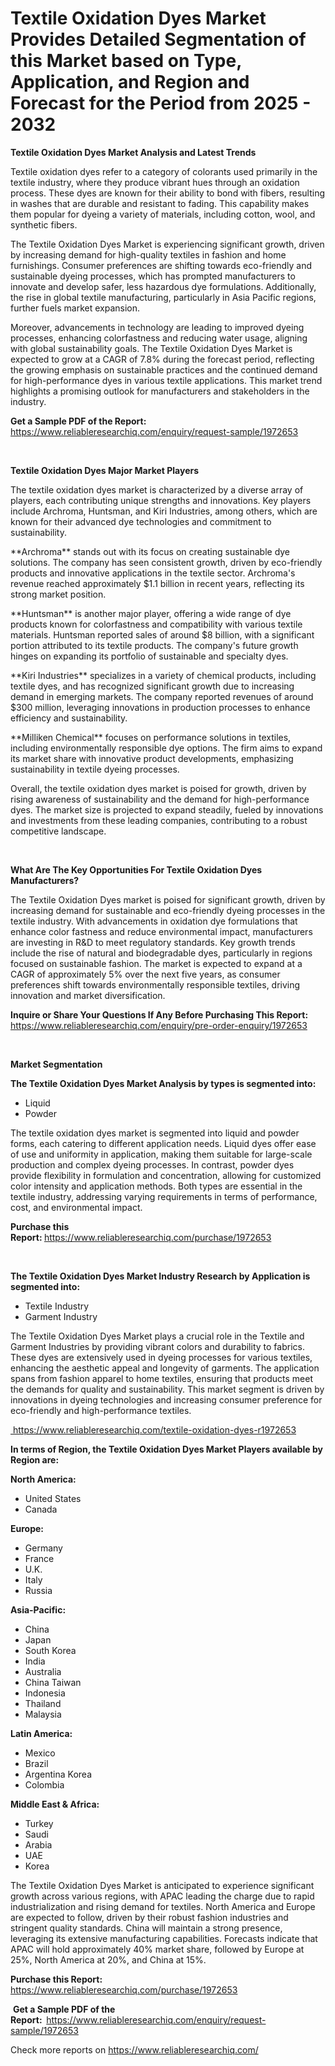 <p><h1>Textile Oxidation Dyes Market Provides Detailed Segmentation of this Market based on Type, Application, and Region and Forecast for the Period from 2025 - 2032</h1></p><p><strong>Textile Oxidation Dyes Market Analysis and Latest Trends</strong></p>
<p><p>Textile oxidation dyes refer to a category of colorants used primarily in the textile industry, where they produce vibrant hues through an oxidation process. These dyes are known for their ability to bond with fibers, resulting in washes that are durable and resistant to fading. This capability makes them popular for dyeing a variety of materials, including cotton, wool, and synthetic fibers.</p><p>The Textile Oxidation Dyes Market is experiencing significant growth, driven by increasing demand for high-quality textiles in fashion and home furnishings. Consumer preferences are shifting towards eco-friendly and sustainable dyeing processes, which has prompted manufacturers to innovate and develop safer, less hazardous dye formulations. Additionally, the rise in global textile manufacturing, particularly in Asia Pacific regions, further fuels market expansion.</p><p>Moreover, advancements in technology are leading to improved dyeing processes, enhancing colorfastness and reducing water usage, aligning with global sustainability goals. The Textile Oxidation Dyes Market is expected to grow at a CAGR of 7.8% during the forecast period, reflecting the growing emphasis on sustainable practices and the continued demand for high-performance dyes in various textile applications. This market trend highlights a promising outlook for manufacturers and stakeholders in the industry.</p></p>
<p><strong>Get a Sample PDF of the Report:&nbsp;</strong> <a href="https://www.reliableresearchiq.com/enquiry/request-sample/1972653?utm_campaign=2273&utm_medium=2&utm_source=Github&utm_content=ia&utm_term=04022025&utm_id=textile-oxidation-dyes">https://www.reliableresearchiq.com/enquiry/request-sample/1972653</a></p>
<p>&nbsp;</p>
<p><strong>Textile Oxidation Dyes Major Market Players</strong></p>
<p><p>The textile oxidation dyes market is characterized by a diverse array of players, each contributing unique strengths and innovations. Key players include Archroma, Huntsman, and Kiri Industries, among others, which are known for their advanced dye technologies and commitment to sustainability.</p><p>**Archroma** stands out with its focus on creating sustainable dye solutions. The company has seen consistent growth, driven by eco-friendly products and innovative applications in the textile sector. Archroma's revenue reached approximately $1.1 billion in recent years, reflecting its strong market position.</p><p>**Huntsman** is another major player, offering a wide range of dye products known for colorfastness and compatibility with various textile materials. Huntsman reported sales of around $8 billion, with a significant portion attributed to its textile products. The company's future growth hinges on expanding its portfolio of sustainable and specialty dyes.</p><p>**Kiri Industries** specializes in a variety of chemical products, including textile dyes, and has recognized significant growth due to increasing demand in emerging markets. The company reported revenues of around $300 million, leveraging innovations in production processes to enhance efficiency and sustainability.</p><p>**Milliken Chemical** focuses on performance solutions in textiles, including environmentally responsible dye options. The firm aims to expand its market share with innovative product developments, emphasizing sustainability in textile dyeing processes.</p><p>Overall, the textile oxidation dyes market is poised for growth, driven by rising awareness of sustainability and the demand for high-performance dyes. The market size is projected to expand steadily, fueled by innovations and investments from these leading companies, contributing to a robust competitive landscape.</p></p>
<p>&nbsp;</p>
<p><strong>What Are The Key Opportunities For Textile Oxidation Dyes Manufacturers?</strong></p>
<p><p>The Textile Oxidation Dyes market is poised for significant growth, driven by increasing demand for sustainable and eco-friendly dyeing processes in the textile industry. With advancements in oxidation dye formulations that enhance color fastness and reduce environmental impact, manufacturers are investing in R&D to meet regulatory standards. Key growth trends include the rise of natural and biodegradable dyes, particularly in regions focused on sustainable fashion. The market is expected to expand at a CAGR of approximately 5% over the next five years, as consumer preferences shift towards environmentally responsible textiles, driving innovation and market diversification.</p></p>
<p><strong>Inquire or Share Your Questions If Any Before Purchasing This Report:</strong> <a href="https://www.reliableresearchiq.com/enquiry/pre-order-enquiry/1972653?utm_campaign=2273&utm_medium=2&utm_source=Github&utm_content=ia&utm_term=04022025&utm_id=textile-oxidation-dyes">https://www.reliableresearchiq.com/enquiry/pre-order-enquiry/1972653</a></p>
<p>&nbsp;</p>
<p><strong>Market Segmentation</strong></p>
<p><strong>The Textile Oxidation Dyes Market Analysis by types is segmented into:</strong></p>
<p><ul><li>Liquid</li><li>Powder</li></ul></p>
<p><p>The textile oxidation dyes market is segmented into liquid and powder forms, each catering to different application needs. Liquid dyes offer ease of use and uniformity in application, making them suitable for large-scale production and complex dyeing processes. In contrast, powder dyes provide flexibility in formulation and concentration, allowing for customized color intensity and application methods. Both types are essential in the textile industry, addressing varying requirements in terms of performance, cost, and environmental impact.</p></p>
<p><strong>Purchase this Report:&nbsp;</strong><a href="https://www.reliableresearchiq.com/purchase/1972653?utm_campaign=2273&utm_medium=2&utm_source=Github&utm_content=ia&utm_term=04022025&utm_id=textile-oxidation-dyes">https://www.reliableresearchiq.com/purchase/1972653</a></p>
<p>&nbsp;</p>
<p><strong>The Textile Oxidation Dyes Market Industry Research by Application is segmented into:</strong></p>
<p><ul><li>Textile Industry</li><li>Garment Industry</li></ul></p>
<p><p>The Textile Oxidation Dyes Market plays a crucial role in the Textile and Garment Industries by providing vibrant colors and durability to fabrics. These dyes are extensively used in dyeing processes for various textiles, enhancing the aesthetic appeal and longevity of garments. The application spans from fashion apparel to home textiles, ensuring that products meet the demands for quality and sustainability. This market segment is driven by innovations in dyeing technologies and increasing consumer preference for eco-friendly and high-performance textiles.</p></p>
<p><a href="https://www.reliableresearchiq.com/textile-oxidation-dyes-r1972653?utm_campaign=2273&utm_medium=2&utm_source=Github&utm_content=ia&utm_term=04022025&utm_id=textile-oxidation-dyes">&nbsp;https://www.reliableresearchiq.com/textile-oxidation-dyes-r1972653</a></p>
<p><strong>In terms of Region, the Textile Oxidation Dyes Market Players available by Region are:</strong></p>
<p>
    <p> <strong> North America: </strong>
        <ul>
            <li>United States</li>
            <li>Canada</li>
        </ul>
        </p> 
    <p> <strong> Europe: </strong>
        <ul>
            <li>Germany</li>
            <li>France</li>
            <li>U.K.</li>
            <li>Italy</li>
            <li>Russia</li>
        </ul>
        </p> 
    <p> <strong> Asia-Pacific: </strong>
        <ul>
            <li>China</li>
            <li>Japan</li>
            <li>South Korea</li>
            <li>India</li>
            <li>Australia</li>
            <li>China Taiwan</li>
            <li>Indonesia</li>
            <li>Thailand</li>
            <li>Malaysia</li>
        </ul>
        </p> 
    <p> <strong> Latin America: </strong>
        <ul>
            <li>Mexico</li>
            <li>Brazil</li>
            <li>Argentina Korea</li>
            <li>Colombia</li>
        </ul>
        </p> 
    <p> <strong> Middle East & Africa: </strong>
        <ul>
            <li>Turkey</li>
            <li>Saudi</li>
            <li>Arabia</li>
            <li>UAE</li>
            <li>Korea</li>
        </ul>
    </p>
    </p>
<p><p>The Textile Oxidation Dyes Market is anticipated to experience significant growth across various regions, with APAC leading the charge due to rapid industrialization and rising demand for textiles. North America and Europe are expected to follow, driven by their robust fashion industries and stringent quality standards. China will maintain a strong presence, leveraging its extensive manufacturing capabilities. Forecasts indicate that APAC will hold approximately 40% market share, followed by Europe at 25%, North America at 20%, and China at 15%.</p></p>
<p><strong>Purchase this Report: </strong><a href="https://www.reliableresearchiq.com/purchase/1972653?utm_campaign=2273&utm_medium=2&utm_source=Github&utm_content=ia&utm_term=04022025&utm_id=textile-oxidation-dyes">https://www.reliableresearchiq.com/purchase/1972653</a></p>
<p>&nbsp;<strong>Get a Sample PDF of the Report:&nbsp;&nbsp;</strong><a href="https://www.reliableresearchiq.com/enquiry/request-sample/1972653?utm_campaign=2273&utm_medium=2&utm_source=Github&utm_content=ia&utm_term=04022025&utm_id=textile-oxidation-dyes">https://www.reliableresearchiq.com/enquiry/request-sample/1972653</a></p>
<p><strong></strong></p>
<p>Check more reports on <a href="https://www.reliableresearchiq.com/?utm_campaign=2273&utm_medium=2&utm_source=Github&utm_content=ia&utm_term=04022025&utm_id=textile-oxidation-dyes">https://www.reliableresearchiq.com/</a></p>